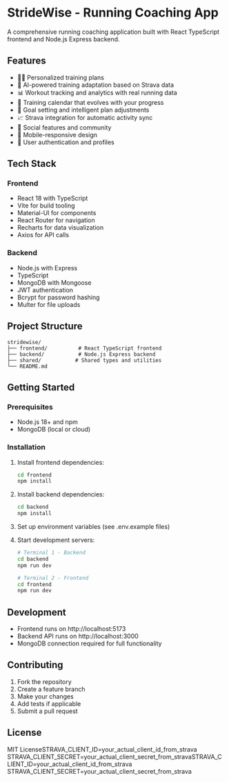 # StrideWise - Running Coaching App

A comprehensive running coaching application built with React TypeScript frontend and Node.js Express backend.

## Features

- 🏃‍♂️ Personalized training plans
- 🤖 AI-powered training adaptation based on Strava data
- 📊 Workout tracking and analytics with real running data
- 📅 Training calendar that evolves with your progress
- 🎯 Goal setting and intelligent plan adjustments
- 📈 Strava integration for automatic activity sync
- 👥 Social features and community
- 📱 Mobile-responsive design
- 🔐 User authentication and profiles

## Tech Stack

### Frontend
- React 18 with TypeScript
- Vite for build tooling
- Material-UI for components
- React Router for navigation
- Recharts for data visualization
- Axios for API calls

### Backend
- Node.js with Express
- TypeScript
- MongoDB with Mongoose
- JWT authentication
- Bcrypt for password hashing
- Multer for file uploads

## Project Structure

```
stridewise/
├── frontend/          # React TypeScript frontend
├── backend/           # Node.js Express backend
├── shared/           # Shared types and utilities
└── README.md
```

## Getting Started

### Prerequisites
- Node.js 18+ and npm
- MongoDB (local or cloud)

### Installation

1. Install frontend dependencies:
   ```bash
   cd frontend
   npm install
   ```

2. Install backend dependencies:
   ```bash
   cd backend
   npm install
   ```

3. Set up environment variables (see .env.example files)

4. Start development servers:
   ```bash
   # Terminal 1 - Backend
   cd backend
   npm run dev

   # Terminal 2 - Frontend  
   cd frontend
   npm run dev
   ```

## Development

- Frontend runs on http://localhost:5173
- Backend API runs on http://localhost:3000
- MongoDB connection required for full functionality

## Contributing

1. Fork the repository
2. Create a feature branch
3. Make your changes
4. Add tests if applicable
5. Submit a pull request

## License

MIT LicenseSTRAVA_CLIENT_ID=your_actual_client_id_from_strava
STRAVA_CLIENT_SECRET=your_actual_client_secret_from_stravaSTRAVA_CLIENT_ID=your_actual_client_id_from_strava
STRAVA_CLIENT_SECRET=your_actual_client_secret_from_strava